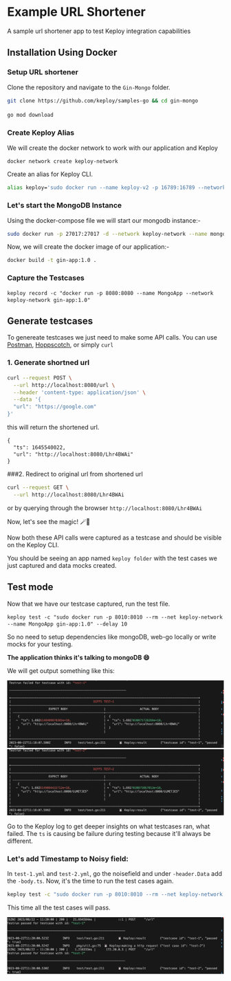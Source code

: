 # Example URL Shortener
A sample url shortener app to test Keploy integration capabilities

## Installation Using Docker

### Setup URL shortener

Clone the repository and navigate to the `Gin-Mongo` folder.
```bash
git clone https://github.com/keploy/samples-go && cd gin-mongo

go mod download
```

### Create Keploy Alias

We will create the docker network to work with our application and Keploy

```bash
docker network create keploy-network
```

Create an alias for Keploy CLI. 

```bash
alias keploy='sudo docker run --name keploy-v2 -p 16789:16789 --network keploy-network --privileged --pid=host -it -v "$(pwd)":/files -v /sys/fs/cgroup:/sys/fs/cgroup -v /sys/kernel/debug:/sys/kernel/debug -v /sys/fs/bpf:/sys/fs/bpf -v /var/run/docker.sock:/var/run/docker.sock --rm ghcr.io/keploy/keploy'
```

### Let's start the MongoDB Instance
Using the docker-compose file we will start our mongodb instance:-
```bash
sudo docker run -p 27017:27017 -d --network keploy-network --name mongoDb mongo
```

Now, we will create the docker image of our application:-

```bash
docker build -t gin-app:1.0 .
```
### Capture the Testcases

```shell
keploy record -c "docker run -p 8080:8080 --name MongoApp --network keploy-network gin-app:1.0"
```

## Generate testcases

To genereate testcases we just need to make some API calls. You can use [Postman](https://www.postman.com/), [Hoppscotch](https://hoppscotch.io/), or simply `curl`

### 1. Generate shortned url

```bash
curl --request POST \
  --url http://localhost:8080/url \
  --header 'content-type: application/json' \
  --data '{
  "url": "https://google.com"
}'
```
this will return the shortened url. 
```
{
  "ts": 1645540022,
  "url": "http://localhost:8080/Lhr4BWAi"
}
```

###2. Redirect to original url from shortened url
```bash
curl --request GET \
  --url http://localhost:8080/Lhr4BWAi
```

or by querying through the browser `http://localhost:8080/Lhr4BWAi`

Now, let's see the magic! 🪄💫

Now both these API calls were captured as a testcase and should be visible on the Keploy CLI. 

You should be seeing an app named `keploy folder` with the test cases we just captured and data mocks created.


## Test mode

Now that we have our testcase captured, run the test file.
```shell
keploy test -c "sudo docker run -p 8010:8010 --rm --net keploy-network --name MongoApp gin-app:1.0" --delay 10
```
So no need to setup dependencies like mongoDB, web-go locally or write mocks for your testing.

**The application thinks it's talking to
mongoDB 😄**

We will get output something like this:

![TestRun](./img/testrun-fail-1.png)
![TestRun](./img/testrun-fail-2.png)

Go to the Keploy log to get deeper insights on what testcases ran, what failed. The `ts` is causing be failure during testing because it'll always be different. 

### Let's add Timestamp to Noisy field:
In `test-1.yml` and `test-2.yml`, go the noisefield and under `-header.Data` add the `-body.ts`. Now, it's the time to run the test cases again.

```bash
keploy test -c "sudo docker run -p 8010:8010 --rm --net keploy-network --name MongoApp gin-app:1.0" --delay 10
```

This time all the test cases will pass.

![testruns](./img/testrun.png?raw=true "Recent testruns")
